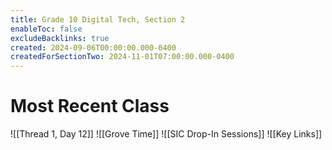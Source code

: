 ```yaml
---
title: Grade 10 Digital Tech, Section 2
enableToc: false
excludeBacklinks: true
created: 2024-09-06T00:00:00.000-0400
createdForSectionTwo: 2024-11-01T07:00:00.000-0400
---
```

# Most Recent Class
![[Thread 1, Day 12]]
![[Grove Time]]
![[SIC Drop-In Sessions]]
![[Key Links]]